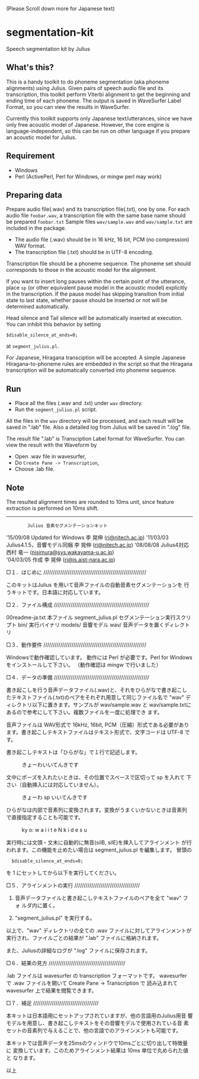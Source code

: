 (Please Scroll down more for Japanese text)

# segmentation-kit
Speech segmentation kit by Julius

## What's this?

This is a handy toolkit to do phoneme segmentation (aka phoneme alignments) using Julius.
Given pairs of speech audio file and its transcription, this toolkit perform Viterbi alignment to get the
beginning and ending time of each phoneme.  The output is saved in WaveSurfer Label Format, so you can view the
results in WaveSurfer.

Currently this toolkit supports only Japanese text/utterances, since we have only free acoustic model of Japanese.
However, the core engine is language-independent, so this can be run on other language if you prepare an acoustic model
for Julius.

## Requirement

- Windows
- Perl (ActivePerl, Perl for Windows, or mingw perl may work)

## Preparing data

Prepare audio file(.wav) and its transcription file(.txt), one by one.
For each audio file `foobar.wav`, a transcription file with the same base name should be prepared `foobar.txt`
Sample files `wav/sample.wav` and `wav/sample.txt` are included in the package.

- The audio file (.wav) should be in 16 kHz, 16 bit, PCM (no compression) WAV format.
- The transcription file (.txt) should be in UTF-8 encoding.

Transcription file should be a phoneme sequence.  The phoneme set should corresponds to those in the acoustic model
for the alignment.

If you want to insert long pauses within the certain point of the utterance, place `sp` (or
other equivalent pause model in the acoustic model) explicitly in the transcription.  If the pause model has skipping 
transition from initial state to last state, whether pause should be inserted or not will be determined automatically.

Head silence and Tail silence will be automatically inserted at execution.  You can inhibit this behavior by setting
```
$disable_silence_at_ends=0;
```
at `segment_julius.pl`.

For Japanese, Hiragana transciption will be accepted.  A simple Japanese Hiragana-to-phoneme rules are embedded in
the script so that the Hiragana transcription will be automatically converted into phoneme sequence.


## Run

- Place all the files (.wav and .txt) under `wav` directory.
- Run the `segment_julius.pl` script.

All the files in the `wav` directory will be processed, and each result will be saved in ".lab" file.
Also a detailed log from Julius will be saved in ".log" file.

The result file ".lab" is Transciption Label format for WaveSurfer.  You can view the result with the
Waveform by
- Open .wav file in wavesurfer,
- Do `Create Pane -> Transcription`,
- Choose .lab file.

## Note

The resulted alignment times are rounded to 10ms unit, since feature extraction is performed on 10ms shift.

---------------------------

		    Julius 音素セグメンテーションキット

'15/09/08 Updated for Windows		李 晃伸 (ri@nitech.ac.jp)
'11/03/03 Julius4.1.5，音響モデル同梱	李 晃伸 (ri@nitech.ac.jp)
'08/08/08 Julius4対応	  		西村 竜一 (nisimura@sys.wakayama-u.ac.jp)							
'04/03/05 作成				李 晃伸 (ri@is.aist-nara.ac.jp)


□１．はじめに ///////////////////////////////////////////////////////

このキットはJulius を用いて音声ファイルの自動音素セグメンテーションを
行うキットです。日本語に対応しています。
  
□２．ファイル構成 ///////////////////////////////////////////////////

  00readme-ja.txt	本ファイル
  segment_julius.pl	セグメンテーション実行スクリプト
  bin/			実行バイナリ
  models/		音響モデル
  wav/			音声データを置くディレクトリ


□３．動作要件 ///////////////////////////////////////////////////////

Windowsで動作確認しています。
動作には Perl が必要です。Perl for Windows　をインストールして下さい。
（動作確認は mingw で行いました）


□４．データの準備 ///////////////////////////////////////////////////

書き起こしを行う音声データファイル(.wav)と、それをひらがなで書き起こし
たテキストファイル(.txt)のペアをそれぞれ用意して同じファイル名で "wav"
ディレクトリ以下に置きます。サンプルが wav/sample.wav と
wav/sample.txtにあるので参考にして下さい。複数ファイルを一度に処理でき
ます。

音声ファイルは WAV形式で 16kHz, 16bit, PCM（圧縮）形式である必要があり
ます。書き起こしテキストファイルはテキスト形式で、文字コードは UTF-8
です。

書き起こしテキストは「ひらがな」で１行で記述します。

　　　きょーわいいてんきです

文中にポーズを入れたいときは、その位置でスペースで区切って sp を入れて
下さい（自動挿入には対応していません）。

　　　きょーわ sp いいてんきです

ひらがなは内部で音素列に変換されます。変換がうまくいかないときは音素列
で直接指定することも可能です。

　　　ky o: w a i i t e N k i d e s u

実行時には文頭・文末に自動的に無音(silB, silE)を挿入してアラインメント
が行われます。この機能を止めたい場合は segment_julius.pl を編集します。
冒頭の

      $disable_silence_at_ends=0;

を 1 にセットしてから以下を実行してください。


□５．アラインメントの実行 ///////////////////////////////////

1. 音声データファイルと書き起こしテキストファイルのペアを全て "wav" フォ
ルダ内に置く。

2. "segment_julius.pl" を実行する。

以上で、"wav" ディレクトリの全ての .wav ファイルに対してアラインメントが
実行され、ファイルごとの結果が ".lab" ファイルに格納されます。

また、Juliusの詳細なログが ".log" ファイルに保存されます。

□６．結果の見方 /////////////////////////////////////////

.lab ファイルは wavesurfer の transcription フォーマットです。
wavesurfer で .wav ファイルを開いて Create Pane -> Transcription で
読み込まれて wavesurfer 上で結果を閲覧できます。


□７．補足 ///////////////////////////////////

本キットは日本語用にセットアップされていますが、他の言語用のJulius用音
響モデルを用意し、書き起こしテキストをその音響モデルで使用されている音
素セットの音素列で与えることで、他の言語でのアラインメントも可能です。

本キットでは音声データを25msのウィンドウで10msごとに切り出して特徴量に
変換しています。このためアラインメント結果は 10ms 単位で丸められた値と
なります。


以上
